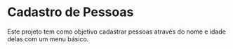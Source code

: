 # Cadastro de Pessoas
 Este projeto tem como objetivo cadastrar pessoas através do nome e idade delas com um menu básico.

